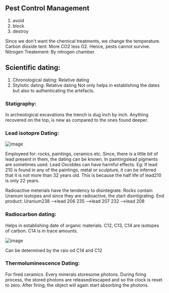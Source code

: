 
## Pest Control Management

1. avoid 
2. block
3. destroy

Since we don't want the chemical treatments, we change the temperature. 
Carbon dioxide tent: More CO2 less O2. Hence, pests cannot survive. 
Nitrogen Treatement: By nitrogen chamber. 

## Scientific dating:
1. Chronological dating: Relative dating
2. Stylistic dating: Relative dating
Not only helps in establishing the dates but also to authenticating the artefacts.

### Statigraphy: 
In archeological excavations the trench is dug inch by inch.
Anything recovered on the top, is new as compared to the ones found deeper. 

### Lead isotopre Dating: 

![image](https://user-images.githubusercontent.com/77895809/144220769-3dbdc38a-3fa6-400e-8fd5-6a3a2df7a22a.png)

Employeed for: rocks, paintings, ceramics etc. Since, there is a little bit of lead present in them, the dating can be known. In paintingslead pigments are sometimes used. Lead Oxciddes can have harmful effects.
Eg: If lead 210 is found in any of the paintings, metal or sculpture, it can be inferred that it is not more than 32 years old. This is because the half life of lead210 is only 22 years. 

Radioactive meterials have the tendency to disintegrate. Rocks contain Uranium isotopes and since they are radioactive, the start disintigrating.
End product: Uranium238 -->lead 206
                    235 -->lead 207
                    232 -->lead 208

### Radiocarbon dating: 
Helps in establishing date of organic materials. C12, C13, C14 are isotopes of carbon. C14 is in trace amounts.  

![image](https://user-images.githubusercontent.com/77895809/144224507-2c9b1f19-0cc8-4876-aaf2-c6b82bc5bbd2.png)

Can be determined by the raio od C14 and C12 

### Thermoluminescence Dating: 
For fired ceramics. Every minerals storesome photons. During firing process, the stored photons are released/escaped and so the clock is reset to zero. After firing, the object will again start absorbing the photons. 